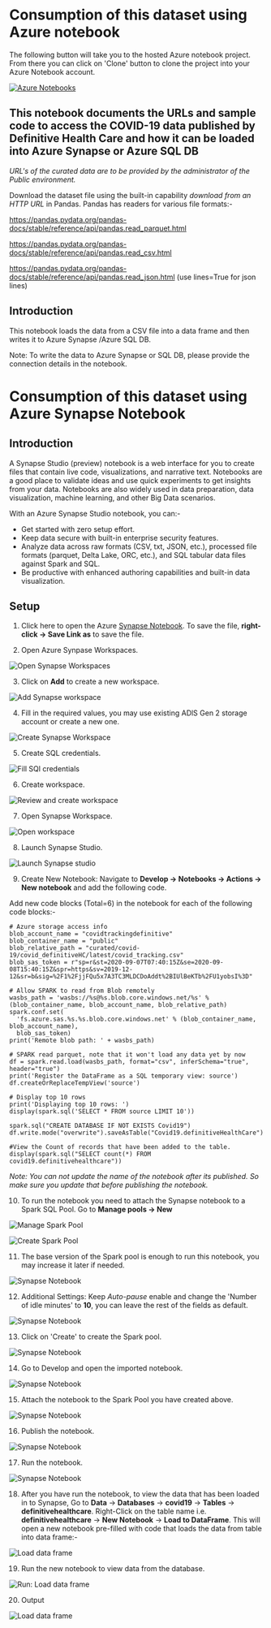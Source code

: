 # Consumption of this dataset using Azure notebook

The following button will take you to the hosted Azure notebook project. From there you can click on 'Clone' button to clone the project into your  Azure Notebook account.

[![Azure Notebooks](https://notebooks.azure.com/launch.svg)](https://notebooks.azure.com/anon-cbd95a/projects/load-azure-blob-to-azure-synap)

## This notebook documents the URLs and sample code to access the COVID-19 data published by Definitive Health Care and how it can be loaded into Azure Synapse or Azure SQL DB

*URL's of the curated data are to be provided by the administrator of the Public environment.*


Download the dataset file using the built-in capability *download from an HTTP URL* in Pandas. Pandas has readers for various file formats:-

https://pandas.pydata.org/pandas-docs/stable/reference/api/pandas.read_parquet.html

https://pandas.pydata.org/pandas-docs/stable/reference/api/pandas.read_csv.html

https://pandas.pydata.org/pandas-docs/stable/reference/api/pandas.read_json.html (use lines=True for json lines)


## Introduction

This notebook loads the data from a CSV file into a data frame and then writes it to Azure Synapse /Azure SQL DB.


Note: To write the data to Azure Synapse or SQL DB, please provide the connection details in the notebook.



# Consumption of this dataset using Azure Synapse Notebook

## Introduction

A Synapse Studio (preview) notebook is a web interface for you to create files that contain live code, visualizations, and narrative text. Notebooks are a good place to validate ideas and use quick experiments to get insights from your data. Notebooks are also widely used in data preparation, data visualization, machine learning, and other Big Data scenarios.

With an Azure Synapse Studio notebook, you can:-

- Get started with zero setup effort.
- Keep data secure with built-in enterprise security features.
- Analyze data across raw formats (CSV, txt, JSON, etc.), processed file formats (parquet, Delta Lake, ORC, etc.), and SQL tabular data files against Spark and SQL.
- Be productive with enhanced authoring capabilities and built-in data visualization.

## Setup

1. Click here to open the Azure [Synapse Notebook](./AzureSynapse-pyspark-definitive-health-care.ipynb). To save the file, **right-click -> Save Link as** to save the file.


2. Open Azure Synpase Workspaces.

![Open Synapse Workspaces](./images/open-synapse-workspaces.png)

3. Click on **Add** to create a new workspace.

![Add Synapse workspace](./images/add-synapse-workspace.png)

4. Fill in the required values, you may use existing ADlS Gen 2 storage account or create a new one.

![Create Synapse Workspace](./images/create-synpase-workspace.png)

5. Create SQL credentials.

![Fill SQl credentials](./images/create-synapse-sql-credentials.png)

6. Create workspace.

![Review and create workspace](./images/create-synapse-final.png)

7. Open Synapse Workspace.

![Open workspace](./images/open-newly-workspace.png)

8. Launch Synapse Studio.

![Launch Synapse studio](./images/luanch-synapse-studio.png)

9. Create New Notebook: Navigate to **Develop -> Notebooks -> Actions -> New notebook** and add the following code.


Add new code blocks (Total=6) in the notebook for each of the following code blocks:-

```
# Azure storage access info
blob_account_name = "covidtrackingdefinitive"
blob_container_name = "public"
blob_relative_path = "curated/covid-19/covid_definitiveHC/latest/covid_tracking.csv"
blob_sas_token = r"sp=r&st=2020-09-07T07:40:15Z&se=2020-09-08T15:40:15Z&spr=https&sv=2019-12-12&sr=b&sig=%2F1%2FjjFQu5x7A3TC3MLDCDoAddt%2BIUlBeKTb%2FU1yobsI%3D"
```

```
# Allow SPARK to read from Blob remotely
wasbs_path = 'wasbs://%s@%s.blob.core.windows.net/%s' % (blob_container_name, blob_account_name, blob_relative_path)
spark.conf.set(
  'fs.azure.sas.%s.%s.blob.core.windows.net' % (blob_container_name, blob_account_name),
  blob_sas_token)
print('Remote blob path: ' + wasbs_path)
```

```
# SPARK read parquet, note that it won't load any data yet by now
df = spark.read.load(wasbs_path, format="csv", inferSchema="true", header="true")
print('Register the DataFrame as a SQL temporary view: source')
df.createOrReplaceTempView('source')
```

```
# Display top 10 rows
print('Displaying top 10 rows: ')
display(spark.sql('SELECT * FROM source LIMIT 10'))
```

```
spark.sql("CREATE DATABASE IF NOT EXISTS Covid19")
df.write.mode("overwrite").saveAsTable("Covid19.definitiveHealthCare")
```

```
#View the Count of records that have been added to the table.
display(spark.sql("SELECT count(*) FROM covid19.definitivehealthcare"))
```


*Note: You can not update the name of the notebook after its published. So make sure you update that before publishing the notebook.*

10. To run the notebook you need to attach the Synapse notebook to a Spark SQL Pool. Go to **Manage pools -> New**

![Manage Spark Pool](./images/manage-pools.png)

![Create Spark Pool](./images/new-pool.png)

11. The base version of the Spark pool is enough to run this notebook, you may increase it later if needed.

![Synapse Notebook](./images/create-pool-basics.png)

12. Additional Settings: Keep *Auto-pause* enable and change the 'Number of idle minutes' to **10**, you can leave the rest of the fields as default. 

![Synapse Notebook](./images/create-pool-add-settings.png)

13. Click on 'Create' to create the Spark pool.

![Synapse Notebook](./images/create-pool-final.png)

14. Go to Develop and open the imported notebook.

![Synapse Notebook](./images/goto-develop.png)

15. Attach the notebook to the Spark Pool you have created above.

![Synapse Notebook](./images/attach-spark-pool.png)

16. Publish the notebook.

![Synapse Notebook](./images/publish-notebook.png)

17. Run the notebook.

![Synapse Notebook](./images/run-all.png)

18. After you have run the notebook, to view the data that has been loaded in to Synapse, Go to **Data** -> **Databases** -> **covid19** -> **Tables** -> **definitivehealthcare**. Right-Click on the table name i.e. **definitivehealthcare** -> **New Notebook** -> **Load to DataFrame**. This will open a new notebook pre-filled with code that loads the data from table into data frame:-

![Load data frame](./images/goto-data-load-frame.png)

19. Run the new notebook to view data from the database.

![Run: Load data frame](./images/open-frame-run-all.png)

20. Output

![Load data frame](./images/output-load-frame.png)
